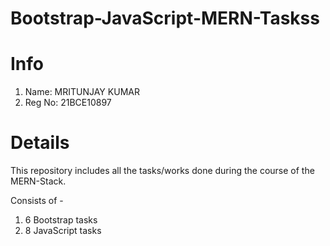 # Bootstrap-JavaScript-MERN-Taskss
# Info
1) Name: MRITUNJAY KUMAR
2) Reg No: 21BCE10897


# Details
This repository includes all the tasks/works done during the course of the MERN-Stack.

Consists of - 
1) 6 Bootstrap tasks
2) 8 JavaScript tasks

